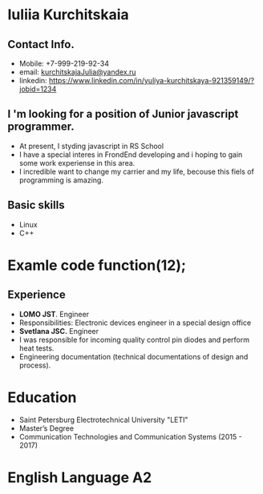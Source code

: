 # Iuliia Kurchitskaia
## Contact Info.
* Mobile: +7-999-219-92-34
* email: kurchitskajaJulia@yandex.ru
* linkedin: https://www.linkedin.com/in/yuliya-kurchitskaya-921359149/?jobid=1234
## I 'm looking for a position of Junior javascript programmer.
* At present, I styding javascript in RS School
* I have a special interes in FrondEnd developing and i hoping to gain some work experiense in this area.
* I incredible want to change my carrier and my life, becouse this fiels of programming is amazing.
## Basic skills
* Linux
* C++
# Examle code function(12);
## Experience
* **LOMO JST**. Engineer
* Responsibilities: Electronic devices engineer in a special design office
* **Svetlana JSC.** Engineer
* I was responsible for incoming quality control pin diodes and perform heat tests.
* Engineering documentation (technical documentations of design and process).
# Education
* Saint Petersburg Electrotechnical University "LETI"
* Master’s Degree
* Communication Technologies and Communication Systems (2015 - 2017)
# English Language A2
